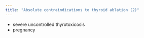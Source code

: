```yaml
---
title: "Absolute contraindications to thyroid ablation (2)"
---
```

- severe uncontrolled thyrotoxicosis
- pregnancy

